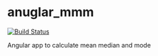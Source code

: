 anuglar_mmm
===========

[![Build Status](https://travis-ci.org/makakoa/angular_mmm.svg)](https://travis-ci.org/makakoa/angular_mmm)

Angular app to calculate mean median and mode


